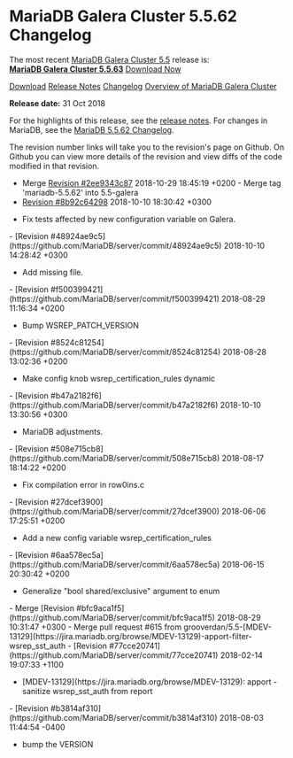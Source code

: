 # MariaDB Galera Cluster 5.5.62 Changelog

The most recent [MariaDB Galera Cluster 5.5](/kb/en/galera/) release is:<br>
<span class="cstm-style lead"><strong>[MariaDB Galera Cluster 5.5.63](/replication/galera-cluster/mariadb-galera-cluster-releases/mariadb-galera-55-release-notes/mariadb-galera-cluster-5563-release-notes)</strong> [Download<span>&nbsp;</span>Now](https://downloads.mariadb.org/mariadb-galera/5.5)</span>

[Download](http://downloads.mariadb.org/mariadb-galera/5.5.62)
[Release Notes](/replication/galera-cluster/mariadb-galera-cluster-releases/mariadb-galera-55-release-notes/mariadb-galera-cluster-5562-release-notes)
[Changelog](/replication/galera-cluster/mariadb-galera-cluster-releases/mariadb-galera-55-changelogs/mariadb-galera-cluster-5562-changelog)
[Overview of MariaDB Galera Cluster](/replication/galera-cluster/what-is-mariadb-galera-cluster)

<strong>Release date:</strong> 31 Oct 2018

For the highlights of this release, see the
[release notes](/replication/galera-cluster/mariadb-galera-cluster-releases/mariadb-galera-55-release-notes/mariadb-galera-cluster-5562-release-notes). For changes in
MariaDB, see the [MariaDB 5.5.62 Changelog](/kb/en/mariadb-5562-changelog/).

The revision number links will take you to the revision's page on Github. On
Github you can view more details of the revision and view diffs of the code
modified in that revision.

- <span class="cstm-style merge">Merge [Revision #2ee9343c87](https://github.com/MariaDB/server/commit/2ee9343c87) 2018-10-29 18:45:19 +0200 - Merge tag 'mariadb-5.5.62' into 5.5-galera</span>
- [Revision #8b92c64298](https://github.com/MariaDB/server/commit/8b92c64298)
<span class="cstm-style datetime">2018-10-10 18:30:42 +0300</span>
<ul start="1"><li>Fix tests affected by new configuration variable on Galera.
</li></ul>
- [Revision #48924ae9c5](https://github.com/MariaDB/server/commit/48924ae9c5)
<span class="cstm-style datetime">2018-10-10 14:28:42 +0300</span>
<ul start="1"><li>Add missing file.
</li></ul>
- [Revision #f500399421](https://github.com/MariaDB/server/commit/f500399421)
<span class="cstm-style datetime">2018-08-29 11:16:34 +0200</span>
<ul start="1"><li>Bump WSREP_PATCH_VERSION
</li></ul>
- [Revision #8524c81254](https://github.com/MariaDB/server/commit/8524c81254)
<span class="cstm-style datetime">2018-08-28 13:02:36 +0200</span>
<ul start="1"><li>Make config knob wsrep_certification_rules dynamic
</li></ul>
- [Revision #b47a2182f6](https://github.com/MariaDB/server/commit/b47a2182f6)
<span class="cstm-style datetime">2018-10-10 13:30:56 +0300</span>
<ul start="1"><li>MariaDB adjustments.
</li></ul>
- [Revision #508e715cb8](https://github.com/MariaDB/server/commit/508e715cb8)
<span class="cstm-style datetime">2018-08-17 18:14:22 +0200</span>
<ul start="1"><li>Fix compilation error in row0ins.c
</li></ul>
- [Revision #27dcef3900](https://github.com/MariaDB/server/commit/27dcef3900)
<span class="cstm-style datetime">2018-06-06 17:25:51 +0200</span>
<ul start="1"><li>Add a new config variable wsrep_certification_rules
</li></ul>
- [Revision #6aa578ec5a](https://github.com/MariaDB/server/commit/6aa578ec5a)
<span class="cstm-style datetime">2018-06-15 20:30:42 +0200</span>
<ul start="1"><li>Generalize "bool shared/exclusive" argument to enum
</li></ul>
- <span class="cstm-style merge">Merge [Revision #bfc9aca1f5](https://github.com/MariaDB/server/commit/bfc9aca1f5) 2018-08-29 10:31:47 +0300 - Merge pull request #615 from grooverdan/5.5-[MDEV-13129](https://jira.mariadb.org/browse/MDEV-13129)-apport-filter-wsrep_sst_auth</span>
- [Revision #77cce20741](https://github.com/MariaDB/server/commit/77cce20741)
<span class="cstm-style datetime">2018-02-14 19:07:33 +1100</span>
<ul start="1"><li>[MDEV-13129](https://jira.mariadb.org/browse/MDEV-13129): apport - sanitize wsrep_sst_auth from report
</li></ul>
- [Revision #b3814af310](https://github.com/MariaDB/server/commit/b3814af310)
<span class="cstm-style datetime">2018-08-03 11:44:54 -0400</span>
<ul start="1"><li>bump the VERSION</li></ul>